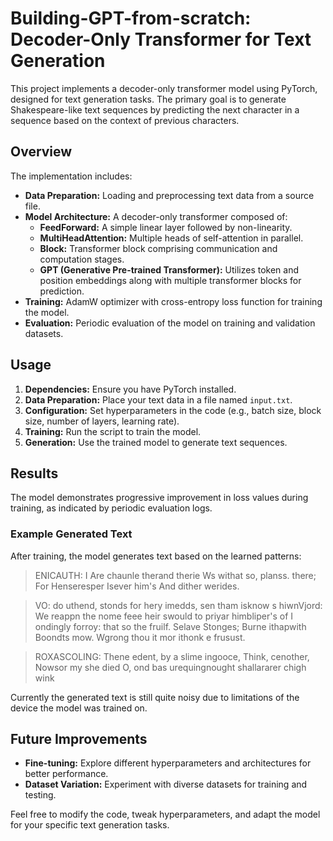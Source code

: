 # Building-GPT-from-scratch: Decoder-Only Transformer for Text Generation

This project implements a decoder-only transformer model using PyTorch, designed for text generation tasks. The primary goal is to generate Shakespeare-like text sequences by predicting the next character in a sequence based on the context of previous characters.

## Overview

The implementation includes:

- **Data Preparation:** Loading and preprocessing text data from a source file.
- **Model Architecture:** A decoder-only transformer composed of:
  - **FeedForward:** A simple linear layer followed by non-linearity.
  - **MultiHeadAttention:** Multiple heads of self-attention in parallel.
  - **Block:** Transformer block comprising communication and computation stages.
  - **GPT (Generative Pre-trained Transformer):** Utilizes token and position embeddings along with multiple transformer blocks for prediction.
- **Training:** AdamW optimizer with cross-entropy loss function for training the model.
- **Evaluation:** Periodic evaluation of the model on training and validation datasets.

## Usage

1. **Dependencies:** Ensure you have PyTorch installed.
2. **Data Preparation:** Place your text data in a file named `input.txt`.
3. **Configuration:** Set hyperparameters in the code (e.g., batch size, block size, number of layers, learning rate).
4. **Training:** Run the script to train the model.
5. **Generation:** Use the trained model to generate text sequences.

## Results

The model demonstrates progressive improvement in loss values during training, as indicated by periodic evaluation logs.

### Example Generated Text

After training, the model generates text based on the learned patterns:

>ENICAUTH:
I
Are chaunle therand therie
Ws withat so, planss. there;
For Henseresper Isever him's
And dither werides.

>VO: do uthend, stonds for hery imedds, sen tham isknow s hiwnVjord:
We reappn the nome feee heir swould to priyar himbliper's of I ondingly forroy: that so the fruilf.
Selave Stonges;
Burne ithapwith Boondts mow.
Wgrong thou it mor ithonk e frusust.

>ROXASCOLING:
Thene edent, by a slime ingooce,
Think, cenother,
Nowsor my she died
O, ond bas urequingnought shallararer chigh wink


Currently the generated text is still quite noisy due to limitations of the device the model was trained on.


## Future Improvements

- **Fine-tuning:** Explore different hyperparameters and architectures for better performance.
- **Dataset Variation:** Experiment with diverse datasets for training and testing.

Feel free to modify the code, tweak hyperparameters, and adapt the model for your specific text generation tasks.
